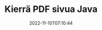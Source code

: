 ---
############################# Static ############################
layout: "auto-gen-merger"
date: 2022-11-10T07:10:44
draft: false
otherformats: xps tex epub

############################# Head ############################
head_title: "Kierrä PDF sivua Java:ssa – Kierrä 90, 180, 270 kulmassa"
head_description: "Kierrä PDF-tiedoston tiettyjä tai kaikkia asiakirjasivuja 90, 180, 270 kiertokulmassa käyttämällä asiakirjojen yhdistämissovellusliittymää."

############################# Header ############################
title: "Kierrä PDF sivua Java"
description: "Kierrä PDF sivua muutamalla rivillä Java-koodia."
bg_image: "https://cms.admin.containerize.com/templates/aspose/App_Themes/V3/images/bg/header1.png"
bg_overlay: false
button:
    enable: true
    icon: "fas fa-arrow-down"
    label: "Lataa ilmainen kokeiluversio"
    link: "https://downloads.groupdocs.com/merger/java"

############################# SubMenu ############################
submenu:
    enable: true

    left:
        img_alt: "GroupDocs.Merger for Java"
        image: "https://cms.admin.containerize.com/templates/groupdocs/images/product-logos/90x90-noborder/groupdocs-merger-java.png"
        product: "GroupDocs.Merger"
        platform: "Java"

    middle:
        button:

            # button loop
            - link: "https://apireference.groupdocs.com/merger/java"
              text: "API-viite"

            # button loop
            - link: "https://github.com/groupdocs-merger"
              text: "Esimerkkejä koodista"

            # button loop
            - link: "https://products.groupdocs.app/merger/family"
              text: "Live-demoja"

            # button loop
            - link: "https://purchase.groupdocs.com/pricing/merger/java"
              text: "Hinnoittelu"

    right:
        link_download: "https://downloads.groupdocs.com/merger"
        link_learn: "https://docs.groupdocs.com/merger/java"
        link_buy: "https://purchase.groupdocs.com"

############################# About ############################
about:
    enable: true
    title: "Tietoja GroupDocs.Merger for Java API:sta"
    content: |
        [GroupDocs.Merger for Java](/fi/merger/java/) tarjoaa yksinkertaisen ratkaisun turvallisesti yhdistää ja jakaa useiden dokumenttimuotojen välillä, mukaan lukien PDF, Microsoft Office (Word, Excel, PowerPoint , OneNote), OpenDocument, HTML, kuvat ja monet muut Java-sovelluksissa. Lisäämällä vain muutaman rivin koodia voit suorittaa useita dokumenttitoimintoja, kuten siirtää, poistaa, kiertää, vaihtaa, purkaa tai muuttaa asiakirjan sivujen suuntaa. Asiakirjojen yhdistämissovellusliittymä tukee myös asiakirjasivujen esikatselua kuvana asiakirjan rakenteen, muotoilun ja sivun sisällön analysoimiseksi.
        
        GroupDocs.Merger API on oikea valinta yritysratkaisuille, jotka tarvitsevat tiedostosivujen kiertotoimintoja. Näitä sovellusliittymiä tuetaan hyvin kaikissa tärkeimmissä käyttöjärjestelmissä ja alustoissa, mukaan lukien J2SE 7.0 (1.7), J2SE 8.0 (1.8), Java 10.

############################# Steps ############################
steps:
    enable: true
    title_left: "Kierrä PDF tiedostosivua tuotteessa Java"
    content_left: |
        [GroupDocs.Merger for Java](/fi/merger/java/) tekee Java-kehittäjien helpoksi kiertää tiettyjä tai kaikkia sivuja PDF-tiedostossa 90:ssä , 180 tai 270 kiertokulma muutaman helpon vaiheen avulla.
        
        * Alusta **RotateOptions** halutulla kiertokulmalla ja sivunumeroilla.
        * Luo uusi esiintymä **Merger** ja anna lähdedokumentin polku rakentajaparametriksi.
        * Kutsu **rotatePages** ja välitä **RotateOptions**-objekti.
        * Soita **Save** ja määritä tiedostopolku tuloksena olevan asiakirjan tallentamiseksi.

    title_right: "Laitteistovaatimukset"
    content_right: |
        GroupDocs.Merger for Java API-liittymiä tuetaan kaikilla tärkeimmillä alustoilla ja käyttöjärjestelmillä. Ennen kuin suoritat alla olevan koodin, varmista, että sinulla on seuraavat edellytykset asennettuna järjestelmääsi.

        * Käyttöjärjestelmät: Microsoft Windows, Linux, MacOS
        * Kehitysympäristöt: NetBeans, IntelliJ IDEA, Eclipse
        * Kehykset: J2SE 7.0 (1.7), J2SE 8.0 (1.8), Java 10
        * Lataa tuotteen GroupDocs.Merger for Java uusin versio osoitteesta [Maven](https://repository.groupdocs.com/webapp/#/artifacts/browse/tree/General/repo/com/groupdocs/groupdocs-merger)
         
    code: |
     {{% merger/additional-styles %}}
     {{< merger/code-merger title="Kuinka kiertää PDF tiedostosivua käyttämällä Java esimerkkikoodia">}}

        ```java    
        // Pyöritä PDF tiedostosivua GroupDocs.Merger API:lla
        // Alusta RotateOptions-luokka määrittääksesi kiertokulman ja kierrettävät sivunumerot
        RotateOptions rotateOptions = new RotateOptions(RotateMode.Rotate180, new int[] { 2, 3 });

        // Toteuta yhdistäminen syötteellä PDF
        Merger merger = new Merger("input.pdf");

        // Kutsu rotatePages-metodi ja välitä RotateOptions-objekti sille
        merger.rotatePages(rotateOptions);
    
        // Kutsu tallennustapa ja välitä haluttu tiedostopolku tulosteen tallentamiseksi
        merger.save("output.pdf");
        ```
     {{< /merger/code-merger >}}

############################# Demos ############################
demos:
    enable: true
    title: "Live-esittelyt - Kierrä PDF tiedostosivua verkossa"
    content: |
       Pyöritä PDF tiedostosivua heti käymällä [GroupDocs.Merger Live Demos](https://products.groupdocs.app/splitter/rotate-pages/pdf) -sivustolla.
       Live-demolla on seuraavat edut.
        
############################# About Formats ############################
about_formats:
    enable: true

############################# More Formats ############################
more_formats:
    enable: true
    title: "Kierrä muiden asiakirjamuotojen sivuja"
    content: |
        Java dokumentoi yhdistämis- ja split-sovellusliittymän tiedostomuodoille ja kuville. Pyöritä joitain suosittuja tiedostomuotoja alla kuvatulla tavalla.

############################# Back to top ###############################
back_to_top:
    enable: true
---